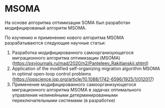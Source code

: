 # MSOMA

На основе алгоритма оптимизации SOMA был разработан модифицированый алгоритм MSOMA.

По изучению и применению нового алгоритма MSOMA  разрабатываются следующие научные статьи:
1. Разработка модифицированного самоорганизующегося миграционного алгоритма оптимизации (MSOMA) (https://psyjournals.ru/mad/2020/n2/Panteleev_Rakitianskii.shtml)
2. Application of the modified self-organizing migration algorithm MSOMA in optimal open-loop control problems (https://iopscience.iop.org/article/10.1088/1742-6596/1925/1/012017)
3. Применение модифицированного самоорганизующегося миграционного алгоритма MSOMA в задачах оптимального управления нелинейными детерминированными переключательными системами (в разработке)
